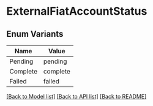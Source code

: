 # ExternalFiatAccountStatus

## Enum Variants

| Name | Value |
|---- | -----|
| Pending | pending |
| Complete | complete |
| Failed | failed |


[[Back to Model list]](../README.md#documentation-for-models) [[Back to API list]](../README.md#documentation-for-api-endpoints) [[Back to README]](../README.md)


